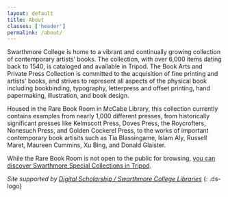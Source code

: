 ```yaml
---
layout: default
title: About
classes: ['header']
permalink: /about/
---
```


Swarthmore College is home to a vibrant and continually growing collection of contemporary artists' books. The collection, with over 6,000 items dating back to 1540, is cataloged and available in Tripod. The Book Arts and Private Press Collection is committed to the acquisition of fine printing and artists' books, and strives to represent all aspects of the physical book including bookbinding, typography, letterpress and offset printing, hand papermaking, illustration, and book design.


Housed in the Rare Book Room in McCabe Library, this collection currently contains examples from nearly 1,000 different presses, from historically significant presses like Kelmscott Press, Doves Press, the Roycrofters, Nonesuch Press, and Golden Cockerel Press, to the works of important contemporary book artisits such as Tia Blassingame, Islam Aly, Russell Maret, Maureen Cummins, Xu Bing, and Donald Glaister.


While the Rare Book Room is not open to the public for browsing, [you can discover Swarthmore Special Collections in Tripod](http://tripod.swarthmore.edu/).

*Site supported by [Digital Scholarship / Swarthmore College Libraries](http://ds.swarthmore.edu/)*
{: .ds-logo}